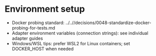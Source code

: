 # Environment setup

- Docker probing standard: ../..//decisions/0048-standardize-docker-probing-for-tests.md
- Adapter environment variables (connection strings): see individual adapter guides
- Windows/WSL tips: prefer WSL2 for Linux containers; set DOCKER_HOST when needed
